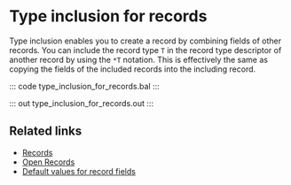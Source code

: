 # Type inclusion for records

Type inclusion enables you to create a record by combining fields of other records. You can include the record type `T` in the record type descriptor of another record by using the `*T` notation. This is effectively the same as copying the fields of the included records into the including record.

::: code type_inclusion_for_records.bal :::

::: out type_inclusion_for_records.out :::

## Related links
- [Records](/learn/by-example/records/)
- [Open Records](/learn/by-example/open-records/)
- [Default values for record fields](/learn/by-example/default-values-for-record-fields/)
